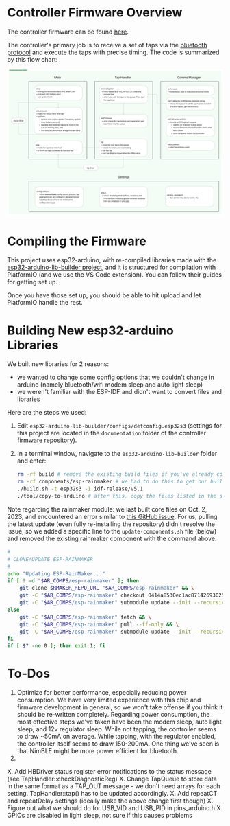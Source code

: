 # Controller Firmware Overview

The controller firmware can be found [here](https://github.com/0102io/testing/tree/auto-light-sleep/tt_driver_fw_pio).

The controller's primary job is to receive a set of taps via the [bluetooth protocol](./protocol.md) and execute the taps with precise timing. The code is summarized by this flow chart:

![controller firmware flowchart](../images/controllerFirmwareFlowchart.png)

# Compiling the Firmware

This project uses esp32-arduino, with re-compiled libraries made with the [esp32-arduino-lib-builder project](https://github.com/espressif/esp32-arduino-lib-builder), and it is structured for compilation with PlatformIO (and we use the VS Code extension). You can follow their guides for getting set up.

Once you have those set up, you should be able to hit upload and let PlatformIO handle the rest.

# Building New esp32-arduino Libraries

We built new libraries for 2 reasons:
- we wanted to change some config options that we couldn't change in arduino (namely bluetooth/wifi modem sleep and auto light sleep)
- we weren't familiar with the ESP-IDF and didn't want to convert files and libraries

Here are the steps we used:

1. Edit `esp32-arduino-lib-builder/configs/defconfig.esp32s3` (settings for this project are located in the `documentation` folder of the controller firmware repository).

2. In a terminal window, navigate to the `esp32-arduino-lib-builder` folder and enter:
    ```bash
    rm -rf build # remove the existing build files if you've already compiled them
    rm -rf components/esp-rainmaker # we had to do this to get our build on Oct 2 to work, may not be necessary now
    ./build.sh -t esp32s3 -I idf-release/v5.1
    ./tool/copy-to-arduino # after this, copy the files listed in the script to the relevant location for platformIO - probably /Users/[your_username]/.platformio/packages/framework-arduinoespressif32
    ```
Note regarding the rainmaker module: we last built core files on Oct. 2, 2023, and encountered an error similar to [this GitHub issue](https://github.com/espressif/esp32-arduino-lib-builder/issues/138). For us, pulling the latest update (even fully re-installing the repository) didn't resolve the issue, so we added a specific line to the `update-components.sh` file (below) and removed the existing rainmaker component with the command above.
```bash
#
# CLONE/UPDATE ESP-RAINMAKER
#
echo "Updating ESP-RainMaker..."
if [ ! -d "$AR_COMPS/esp-rainmaker" ]; then
    git clone $RMAKER_REPO_URL "$AR_COMPS/esp-rainmaker" && \
    git -C "$AR_COMPS/esp-rainmaker" checkout 0414a8530ec1ac8714269302503c71c238b68836 # <------ this line
    git -C "$AR_COMPS/esp-rainmaker" submodule update --init --recursive
else
    git -C "$AR_COMPS/esp-rainmaker" fetch && \
    git -C "$AR_COMPS/esp-rainmaker" pull --ff-only && \
    git -C "$AR_COMPS/esp-rainmaker" submodule update --init --recursive
fi
if [ $? -ne 0 ]; then exit 1; fi
```

# To-Dos
1. Optimize for better performance, especially reducing power consumption. We have very limited experience with this chip and firmware development in general, so we won't take offense if you think it should be re-written completely. Regarding power consumption, the most effective steps we've taken have been the modem sleep, auto light sleep, and 12v regulator sleep. While not tapping, the controller seems to draw ~50mA on average. While tapping, with the regulator enabled, the controller itself seems to draw 150-200mA. One thing we've seen is that NimBLE might be more power efficient for bluetooth.
2. 
X. Add HBDriver status register error notifications to the status message (see TapHandler::checkDiagnosticReg)
X. Change TapQueue to store data in the same format as a TAP_OUT message - we don't need arrays for each setting. TapHandler::tap() has to be updated accordingly.
X. Add repeatCT and repeatDelay settings (ideally make the above change first though)
X. Figure out what we should do for USB_VID and USB_PID in pins_arduino.h
X. GPIOs are disabled in light sleep, not sure if this causes problems